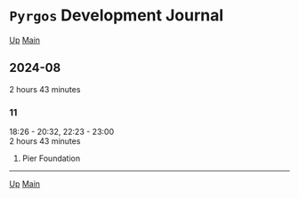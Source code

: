 # `Pyrgos` Development Journal

[Up](index.md)
[Main](../../../../index.md)

## 2024-08

2 hours 43 minutes

### 11

18:26 - 20:32, 22:23 - 23:00  
2 hours 43 minutes

1. Pier Foundation

---

[Up](index.md)
[Main](../../../../index.md)
